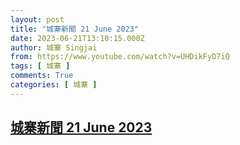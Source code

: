```yaml
---
layout: post
title: "城寨新聞 21 June 2023"
date: 2023-06-21T13:10:15.000Z
author: 城寨 Singjai
from: https://www.youtube.com/watch?v=UHDikFyD7iQ
tags: [ 城寨 ]
comments: True
categories: [ 城寨 ]
---
```

<!--1687353015000-->
[城寨新聞 21 June 2023](https://www.youtube.com/watch?v=UHDikFyD7iQ)
------

<div>

</div>
